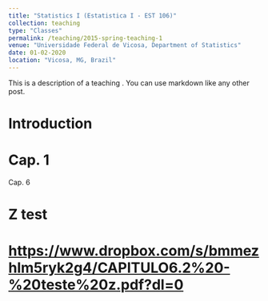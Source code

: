 ```yaml
---
title: "Statistics I (Estatistica I - EST 106)"
collection: teaching
type: "Classes"
permalink: /teaching/2015-spring-teaching-1
venue: "Universidade Federal de Vicosa, Department of Statistics"
date: 01-02-2020
location: "Vicosa, MG, Brazil"
---
```


This is a description of a teaching . You can use markdown like any other post.

Introduction
======

Cap. 1
======

Cap. 6
# Z test 
https://www.dropbox.com/s/bmmezhlm5ryk2g4/CAPITULO6.2%20-%20teste%20z.pdf?dl=0
======

